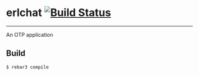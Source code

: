 # erlchat [![Build Status](https://www.travis-ci.org/jiarenjie/erlchat.svg?branch=master)](https://www.travis-ci.org/jiarenjie/erlchat)
-----

An OTP application

Build
-----

    $ rebar3 compile
